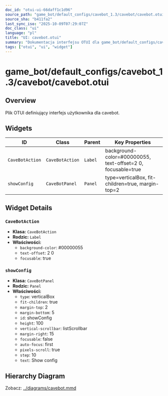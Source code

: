 ```yaml
---
doc_id: "otui-ui-66daff1c1d96"
source_path: "game_bot/default_configs/cavebot_1.3/cavebot/cavebot.otui"
source_sha: "b411fa2"
last_sync_iso: "2025-10-09T07:29:07Z"
doc_class: "ui"
language: "pl"
title: "UI: cavebot.otui"
summary: "Dokumentacja interfejsu OTUI dla game_bot/default_configs/cavebot_1.3/cavebot/cavebot.otui"
tags: ["otui", "ui", "widget"]
---
```


# game_bot/default_configs/cavebot_1.3/cavebot/cavebot.otui

## Overview

Plik OTUI definiujący interfejs użytkownika dla cavebot.

## Widgets

| ID | Class | Parent | Key Properties |
|----|-------|--------|----------------|
| `CaveBotAction` | `CaveBotAction` | `Label` | background-color=#00000055, text-offset=2 0, focusable=true |
| `showConfig` | `CaveBotPanel` | `Panel` | type=verticalBox, fit-children=true, margin-top=2 |

## Widget Details

### `CaveBotAction`

- **Klasa:** `CaveBotAction`
- **Rodzic:** `Label`
- **Właściwości:**
  - `background-color`: #00000055
  - `text-offset`: 2 0
  - `focusable`: true

### `showConfig`

- **Klasa:** `CaveBotPanel`
- **Rodzic:** `Panel`
- **Właściwości:**
  - `type`: verticalBox
  - `fit-children`: true
  - `margin-top`: 2
  - `margin-bottom`: 5
  - `id`: showConfig
  - `height`: 100
  - `vertical-scrollbar`: listScrollbar
  - `margin-right`: 15
  - `focusable`: false
  - `auto-focus`: first
  - `pixels-scroll`: true
  - `step`: 10
  - `text`: Show config

## Hierarchy Diagram

Zobacz: [../diagrams/cavebot.mmd](../diagrams/cavebot.mmd)
